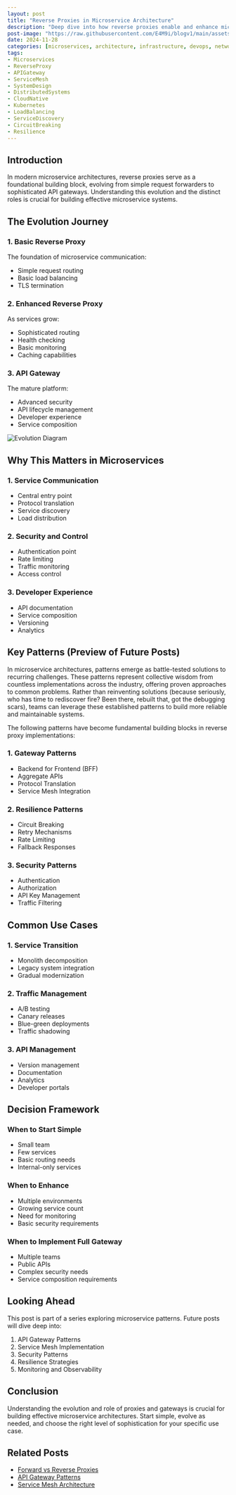 ```yaml
---
layout: post
title: "Reverse Proxies in Microservice Architecture"
description: "Deep dive into how reverse proxies enable and enhance microservice architectures, from API gateways to service mesh implementations"
post-image: "https://raw.githubusercontent.com/E4M9i/blogv1/main/assets/images/Gateway01.gif"
date: 2024-11-28
categories: [microservices, architecture, infrastructure, devops, networking]
tags:
- Microservices
- ReverseProxy
- APIGateway
- ServiceMesh
- SystemDesign
- DistributedSystems
- CloudNative
- Kubernetes
- LoadBalancing
- ServiceDiscovery
- CircuitBreaking
- Resilience
---
```


## Introduction
In modern microservice architectures, reverse proxies serve as a foundational building block, evolving from simple request forwarders to sophisticated API gateways. Understanding this evolution and the distinct roles is crucial for building effective microservice systems.

## The Evolution Journey

### 1. Basic Reverse Proxy
The foundation of microservice communication:
- Simple request routing
- Basic load balancing
- TLS termination

### 2. Enhanced Reverse Proxy
As services grow:
- Sophisticated routing
- Health checking
- Basic monitoring
- Caching capabilities

### 3. API Gateway
The mature platform:
- Advanced security
- API lifecycle management
- Developer experience
- Service composition

![Evolution Diagram](https://raw.githubusercontent.com/E4M9i/blogv1/main/assets/images/Gateway.jpg)

## Why This Matters in Microservices

### 1. Service Communication
- Central entry point
- Protocol translation
- Service discovery
- Load distribution

### 2. Security and Control
- Authentication point
- Rate limiting
- Traffic monitoring
- Access control

### 3. Developer Experience
- API documentation
- Service composition
- Versioning
- Analytics

## Key Patterns (Preview of Future Posts)

In microservice architectures, patterns emerge as battle-tested solutions to recurring challenges. These patterns represent collective wisdom from countless implementations across the industry, offering proven approaches to common problems. Rather than reinventing solutions (because seriously, who has time to rediscover fire? Been there, rebuilt that, got the debugging scars), teams can leverage these established patterns to build more reliable and maintainable systems.

The following patterns have become fundamental building blocks in reverse proxy implementations:

### 1. Gateway Patterns
- Backend for Frontend (BFF)
- Aggregate APIs
- Protocol Translation
- Service Mesh Integration

### 2. Resilience Patterns
- Circuit Breaking
- Retry Mechanisms
- Rate Limiting
- Fallback Responses

### 3. Security Patterns
- Authentication
- Authorization
- API Key Management
- Traffic Filtering

## Common Use Cases

### 1. Service Transition
- Monolith decomposition
- Legacy system integration
- Gradual modernization

### 2. Traffic Management
- A/B testing
- Canary releases
- Blue-green deployments
- Traffic shadowing

### 3. API Management
- Version management
- Documentation
- Analytics
- Developer portals

## Decision Framework

### When to Start Simple
- Small team
- Few services
- Basic routing needs
- Internal-only services

### When to Enhance
- Multiple environments
- Growing service count
- Need for monitoring
- Basic security requirements

### When to Implement Full Gateway
- Multiple teams
- Public APIs
- Complex security needs
- Service composition requirements

## Looking Ahead
This post is part of a series exploring microservice patterns. Future posts will dive deep into:

1. API Gateway Patterns
2. Service Mesh Implementation
3. Security Patterns
4. Resilience Strategies
5. Monitoring and Observability

## Conclusion
Understanding the evolution and role of proxies and gateways is crucial for building effective microservice architectures. Start simple, evolve as needed, and choose the right level of sophistication for your specific use case.

## Related Posts
- [Forward vs Reverse Proxies](link-to-previous-post)
- [API Gateway Patterns](coming-soon)
- [Service Mesh Architecture](coming-soon)
